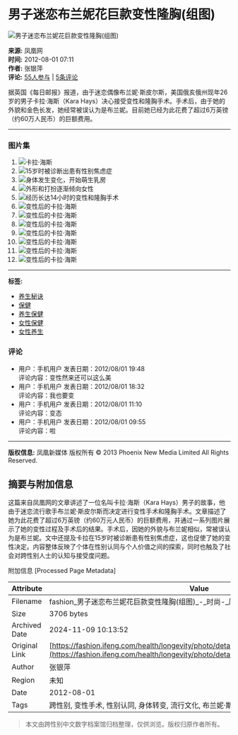 # 男子迷恋布兰妮花巨款变性隆胸(组图)

![男子迷恋布兰妮花巨款变性隆胸(组图)](http://y2.ifengimg.com/f04c9b92453d105f/2012/0801/xes_3b4a2bc44149e37590648bebf3e2b654.jpg)

**来源:** 凤凰网  
**时间:** 2012-08-01 07:11  
**作者:** 张银萍  
**评论:** [55人参与](http://comment.ifeng.com/view.php?chId=7585&docId=16460369&docName=%E7%94%B7%E5%AD%90%E8%BF%B7%E6%81%8B%E5%B8%83%E5%85%B0%E5%A6%AE%E8%8A%B1%E5%B7%A8%E6%AC%BE%E5%8F%98%E6%80%A7%E9%9A%86%E8%83%B8%28%E7%BB%84%E5%9B%BE%29&docUrl=http%3A%2F%2Ffashion.ifeng.com%2Fhealth%2Flongevity%2Fphoto%2Fdetail_2012_08%2F01%2F16460369_0.shtml&skey=f12023) | [5条评论](http://comment.ifeng.com/view.php?chId=7585&docId=16460369&docName=%E7%94%B7%E5%AD%90%E8%BF%B7%E6%81%8B%E5%B8%83%E5%85%B0%E5%A6%AE%E8%8A%B1%E5%B7%A8%E6%AC%BE%E5%8F%98%E6%80%A7%E9%9A%86%E8%83%B8%28%E7%BB%84%E5%9B%BE%29&docUrl=http%3A%2F%2Ffashion.ifeng.com%2Fhealth%2Flongevity%2Fphoto%2Fdetail_2012_08%2F01%2F16460369_0.shtml&skey=f12023)

据英国《每日邮报》报道，由于迷恋偶像布兰妮·斯皮尔斯，美国俄亥俄州现年26岁的男子卡拉·海斯（Kara Hays）决心接受变性和隆胸手术。手术后，由于她的外貌和金色长发，她经常被误认为是布兰妮。目前她已经为此花费了超过6万英镑（约60万人民币）的巨额费用。

---

### 图片集

1. ![卡拉·海斯](http://y0.ifengimg.com/f04c9b92453d105f/2012/0801/xes_a0ee55bee1d9a6cf43927d69d3191c2e.jpg)
2. ![15岁时被诊断出患有性别焦虑症](http://y3.ifengimg.com/f04c9b92453d105f/2012/0801/xes_ae3b8419b47e4b6eb43ce3ff3887fffd.jpg)
3. ![身体发生变化，开始萌生乳房](http://y3.ifengimg.com/f04c9b92453d105f/2012/0801/xes_b5aad3a805a5943e0e9ac012c5c3e99a.jpg)
4. ![外形和打扮逐渐倾向女性](http://y3.ifengimg.com/f04c9b92453d105f/2012/0801/xes_f318a4b185e6f3977e41c9675a79a583.jpg)
5. ![经历长达14小时的变性和隆胸手术](http://y1.ifengimg.com/f04c9b92453d105f/2012/0801/xes_d14d4e7cf840dfd53265bc53a094225a.jpg)
6. ![变性后的卡拉·海斯](http://y1.ifengimg.com/f04c9b92453d105f/2012/0801/xes_aaed2c1f363e223ed5f2c2e0e5a66dd5.jpg)
7. ![变性后的卡拉·海斯](http://y0.ifengimg.com/f04c9b92453d105f/2012/0801/xes_8cf00117c66861c76358b4a22b43f3a2.jpg)
8. ![变性后的卡拉·海斯](http://y1.ifengimg.com/f04c9b92453d105f/2012/0801/xes_ff8215aac74ffd2605c192ad032b2b5a.jpg)
9. ![变性后的卡拉·海斯](http://y2.ifengimg.com/f04c9b92453d105f/2012/0801/xes_52c0bd0d5e8744bea80382534e9e0a76.jpg)
10. ![变性后的卡拉·海斯](http://y1.ifengimg.com/f04c9b92453d105f/2012/0801/xes_e552afb8e6393f1cf3a0aa2502bf00e2.jpg)
11. ![变性后的卡拉·海斯](http://y3.ifengimg.com/f04c9b92453d105f/2012/0801/xes_907c98841fe50e3b30f0c2ada9f6832f.jpg)
12. ![变性后的卡拉·海斯](http://y1.ifengimg.com/f04c9b92453d105f/2012/0801/xes_d0a300ca65381d714ab2e02f70514cf3.jpg)

---

**标签:** 

- [养生秘诀](http://fashion.ifeng.com/health/1047/1/)
- [保健](http://fashion.ifeng.com/health/1048/1/)
- [养生保健](http://fashion.ifeng.com/health/1083/1/)
- [女性保健](http://fashion.ifeng.com/health/1087/1/)
- [女性养生](http://fashion.ifeng.com/health/1072/1/)

### 评论
- 用户：手机用户 发表日期：2012/08/01 19:48  
  评论内容：变性然来还可以这么美  
- 用户：手机用户 发表日期：2012/08/01 18:32  
  评论内容：我也要变  
- 用户：手机用户 发表日期：2012/08/01 11:10  
  评论内容：变态  
- 用户：手机用户 发表日期：2012/08/01 09:55  
  评论内容：啦  

---

**版权信息:** 凤凰新媒体 版权所有 © 2013 Phoenix New Media Limited All Rights Reserved.

## 摘要与附加信息

<!-- tcd_abstract -->
这篇来自凤凰网的文章讲述了一位名叫卡拉·海斯（Kara Hays）男子的故事，他由于迷恋流行歌手布兰妮·斯皮尔斯而决定进行变性手术和隆胸手术。文章描述了她为此花费了超过6万英镑（约60万元人民币）的巨额费用，并通过一系列图片展示了她的变性过程及手术后的结果。手术后，因她的外貌与布兰妮相似，常被误认为是布兰妮。文中还提及卡拉在15岁时被诊断患有性别焦虑症，这也促使了她的变性决定。内容整体反映了个体在性别认同与个人价值之间的探索，同时也触及了社会对跨性别人士的认知与接受度问题。
<!-- tcd_abstract_end -->

附加信息 [Processed Page Metadata]

| Attribute       | Value                                  |
|-----------------|----------------------------------------|
| Filename        | fashion_男子迷恋布兰妮花巨款变性隆胸(组图)_-_时尚-_凤凰网.md                             |
| Size            | 3706 bytes                           |
| Archived Date   | 2024-11-09 10:13:52                             |
| Original Link   | [https://fashion.ifeng.com/health/longevity/photo/detail_2012_08/01/16460369_0.shtml](https://fashion.ifeng.com/health/longevity/photo/detail_2012_08/01/16460369_0.shtml)                       |
| Author          | 张银萍                               |
| Region          | 未知                               |
| Date            | 2012-08-01                                 |
| Tags            | 跨性别, 变性手术, 性别认同, 身体转变, 流行文化, 布兰妮·斯皮尔斯, 性别焦虑症                                 |
>
> 本文由跨性别中文数字档案馆归档整理，仅供浏览。版权归原作者所有。
>